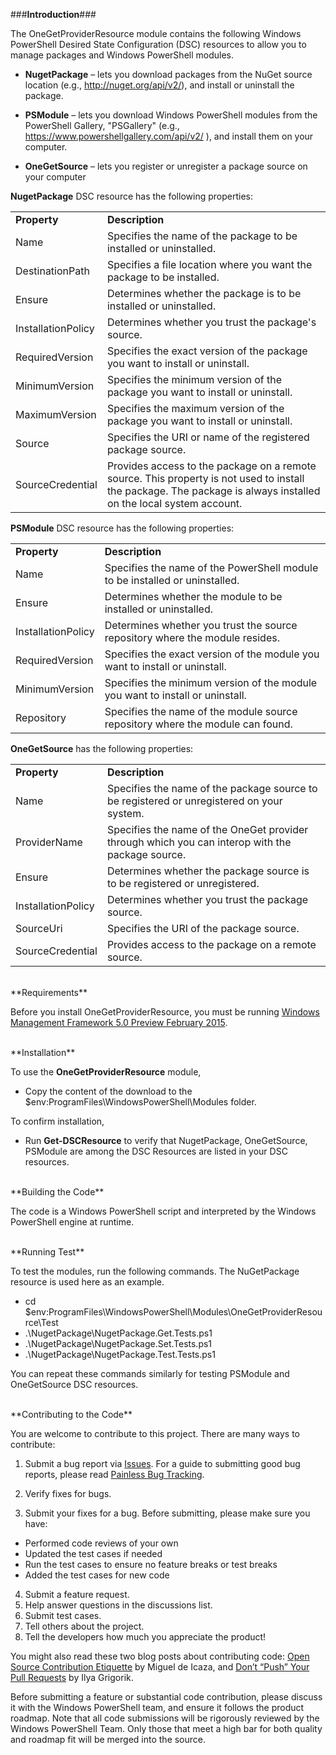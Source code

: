 
###**Introduction**###

The OneGetProviderResource module contains the following Windows PowerShell Desired State Configuration (DSC) resources to allow you to manage packages and Windows PowerShell modules.

* **NugetPackage** – lets you download packages from the NuGet source location (e.g., http://nuget.org/api/v2/), and install or uninstall the package.

* **PSModule** – lets you download Windows PowerShell modules from the PowerShell Gallery, "PSGallery" (e.g., https://www.powershellgallery.com/api/v2/ ), and install them on your computer.

* **OneGetSource** – lets you register or unregister a package source on your computer

**NugetPackage** DSC resource has the following properties:
<table>
    <tr>
        <td> <b>Property</b> </td>
        <td><b>Description</b> </td>
    </tr>
    <tr>
        <td>Name</td>
        <td>Specifies the name of the package to be installed or uninstalled.</td>
    </tr>
    <tr>
    <td>DestinationPath</td>
    <td>Specifies a file location where you want the package to be installed.</td>
    </tr>
    <tr>
    <td>Ensure</td>
    <td>Determines whether the package is to be installed or uninstalled.</td>
    </tr>
    <tr>
    <td>InstallationPolicy</td>
    <td>Determines whether you trust the package's source.</td>
    </tr>
    <tr>
    <td>RequiredVersion</td>
    <td>Specifies the exact version of the package you want to install or uninstall.</td>
    </tr>
    <tr>
    <td>MinimumVersion</td>
    <td>Specifies the minimum version of the package you want to install or uninstall.</td>
    </tr>
    <tr>
    <td>MaximumVersion</td>
    <td>Specifies the maximum version of the package you want to install or uninstall.</td>
    </tr>
    <tr>
    <td>Source</td>
    <td>Specifies the URI or name of the registered package source.</td>
    </tr>
    <tr>
    <td>SourceCredential</td>
    <td>Provides access to the package on a remote source. This property is not used to install the package. The package is always installed on the local system account.</td>
    </tr>
</table>

**PSModule** DSC resource has the following properties:

<table>
    <tr>
        <td><b>Property</b></td>
        <td><b>Description</b></td>
    </tr>
    <tr>
        <td>Name</td>
        <td>Specifies the name of the PowerShell module to be installed or uninstalled.</td>
    </tr>
    <tr>
    <td>Ensure</td>
    <td>Determines whether the module to be installed or uninstalled.</td>
    </tr>
    <tr>
    <td>InstallationPolicy</td>
    <td>Determines whether you trust the source repository where the module resides.</td>
    </tr>
    <tr>
    <td>RequiredVersion</td>
    <td>Specifies the exact version of the module you want to install or uninstall.</td>
    </tr>
    <tr>
    <td>MinimumVersion</td>
    <td>Specifies the minimum version of the module you want to install or uninstall.</td>
    </tr>
    <tr>
    <td>Repository</td>
    <td>Specifies the name of the module source repository where the module can found.</td>
    </tr>
</table>

**OneGetSource** has the following properties:

<table>
    <tr>
        <td><b>Property</b></td>
        <td><b>Description</b></td>
    </tr>
    <tr>
        <td>Name</td>
        <td>Specifies the name of the package source to be registered or unregistered on your system.</td>
    </tr>
    <tr>
      <td>ProviderName</td>
      <td>Specifies the name of the OneGet provider through which you can interop with the package source.</td>
    </tr>
    <tr>
    <td>Ensure</td>
    <td>Determines whether the package source is to be registered or unregistered.</td>
    </tr>
    <tr>
    <td>InstallationPolicy</td>
    <td>Determines whether you trust the package source.</td>
    </tr>
    <tr>
    <td>SourceUri</td>
    <td>Specifies the URI of the package source.</td>
    </tr>
    <tr>
    <td>SourceCredential</td>
    <td>Provides access to the package on a remote source.</td>
    </tr>
</table>
<br/>
**Requirements**

Before you install OneGetProviderResource, you must be running  [Windows Management Framework 5.0 Preview February 2015](http://blogs.msdn.com/b/powershell/archive/2015/02/18/windows-management-framework-5-0-preview-february-2015-is-now-available.aspx).

<br/>
**Installation**

To use the **OneGetProviderResource** module,
* Copy the content of the download to the $env:ProgramFiles\WindowsPowerShell\Modules folder.

To confirm installation,
* Run **Get-DSCResource** to verify that NugetPackage, OneGetSource, PSModule are among the DSC Resources are listed in your DSC resources.

<br/>
**Building the Code**

The code is a Windows PowerShell script and interpreted by the Windows PowerShell engine at runtime.

<br/>
**Running Test**

To test the modules, run the following commands. The NuGetPackage resource is used here as an example.
* cd $env:ProgramFiles\WindowsPowerShell\Modules\OneGetProviderResource\Test
* .\NugetPackage\NugetPackage.Get.Tests.ps1
* .\NugetPackage\NugetPackage.Set.Tests.ps1
* .\NugetPackage\NugetPackage.Test.Tests.ps1

You can repeat these commands similarly for testing PSModule and OneGetSource DSC resources.

<br/>
**Contributing to the Code**

You are welcome to contribute to this project. There are many ways to contribute:

1.	Submit a bug report via [Issues]( https://github.com/WindowsPowerShell/OneGetResource/issues). For a guide to submitting good bug reports, please read [Painless Bug Tracking](http://www.joelonsoftware.com/articles/fog0000000029.html).

2.	Verify fixes for bugs.

3.	Submit your fixes for a bug. Before submitting, please make sure you have:
 - Performed code reviews of your own
 - Updated the test cases if needed
 - Run the test cases to ensure no feature breaks or test breaks
 - Added the test cases for new code
4.	Submit a feature request.
5.	Help answer questions in the discussions list.
6.	Submit test cases.
7.	Tell others about the project.
8.	Tell the developers how much you appreciate the product!

You might also read these two blog posts about contributing code: [Open Source Contribution Etiquette](http://tirania.org/blog/archive/2010/Dec-31.html) by Miguel de Icaza, and [Don’t “Push” Your Pull Requests](http://www.igvita.com/2011/12/19/dont-push-your-pull-requests/) by Ilya Grigorik.

Before submitting a feature or substantial code contribution, please discuss it with the Windows PowerShell team, and ensure it follows the product roadmap. Note that all code submissions will be rigorously reviewed by the Windows PowerShell Team. Only those that meet a high bar for both quality and roadmap fit will be merged into the source.
